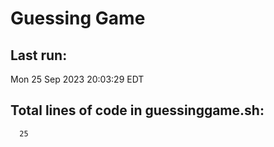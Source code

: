 # Guessing Game
## Last run:
Mon 25 Sep 2023 20:03:29 EDT
## Total lines of code in guessinggame.sh:
      25
